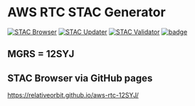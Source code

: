 # AWS RTC STAC Generator

[![STAC Browser](https://github.com/relativeorbit/aws-rtc-stac/actions/workflows/browse.yml/badge.svg)](https://github.com/relativeorbit/aws-rtc-stac/actions/workflows/browse.yml)
[![STAC Updater](https://github.com/relativeorbit/aws-rtc-stac/actions/workflows/update.yml/badge.svg)](https://github.com/relativeorbit/aws-rtc-stac/actions/workflows/update.yml)
[![STAC Validator](https://github.com/relativeorbit/aws-rtc-stac/actions/workflows/validate.yml/badge.svg)](https://github.com/relativeorbit/aws-rtc-stac/actions/workflows/validate.yml)
[![badge](https://img.shields.io/static/v1.svg?logo=Jupyter&label=PangeoBinder&message=AWS+us-west-2&color=orange)](https://aws-uswest2-binder.pangeo.io/v2/gh/pangeo-data/pangeo-docker-images/HEAD?urlpath=git-pull%3Frepo%3Dhttps%253A%252F%252Fgithub.com%252Frelativeorbit%252Faws-rtc-12SYJ%26urlpath%3Dlab%252Ftree%252Faws-rtc-12SYJ%252F%26branch%3Dmain) 

## MGRS = 12SYJ


## STAC Browser via GitHub pages

 https://relativeorbit.github.io/aws-rtc-12SYJ/
